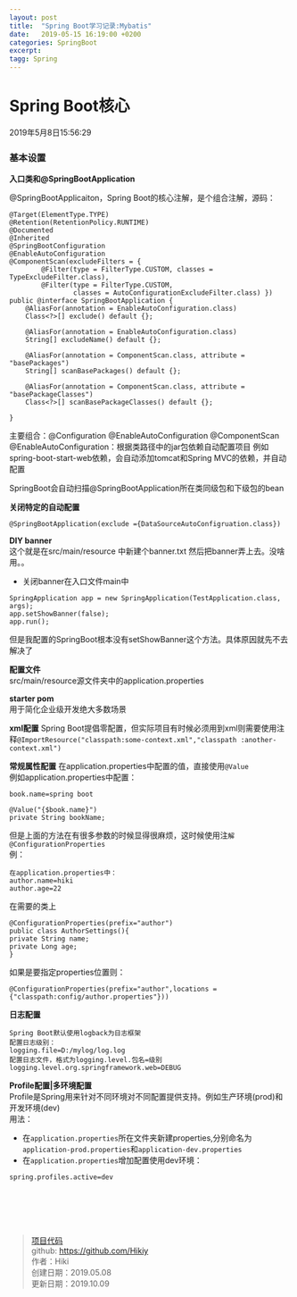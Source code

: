 ```yaml
---
layout: post
title:  "Spring Boot学习记录:Mybatis"
date:   2019-05-15 16:19:00 +0200
categories: SpringBoot
excerpt: 
tagg: Spring
---
```


# Spring Boot核心
2019年5月8日15:56:29

### 基本设置
**入口类和@SpringBootApplication**

@SpringBootApplicaiton，Spring Boot的核心注解，是个组合注解，源码：
```
@Target(ElementType.TYPE)
@Retention(RetentionPolicy.RUNTIME)
@Documented
@Inherited
@SpringBootConfiguration
@EnableAutoConfiguration
@ComponentScan(excludeFilters = {
		@Filter(type = FilterType.CUSTOM, classes = TypeExcludeFilter.class),
		@Filter(type = FilterType.CUSTOM,
				classes = AutoConfigurationExcludeFilter.class) })
public @interface SpringBootApplication {
	@AliasFor(annotation = EnableAutoConfiguration.class)
	Class<?>[] exclude() default {};

	@AliasFor(annotation = EnableAutoConfiguration.class)
	String[] excludeName() default {};

	@AliasFor(annotation = ComponentScan.class, attribute = "basePackages")
	String[] scanBasePackages() default {};

	@AliasFor(annotation = ComponentScan.class, attribute = "basePackageClasses")
	Class<?>[] scanBasePackageClasses() default {};

}
```
主要组合：@Configuration @EnableAutoConfiguration @ComponentScan
@EnableAutoConfiguration：根据类路径中的jar包依赖自动配置项目
例如spring-boot-start-web依赖，会自动添加tomcat和Spring MVC的依赖，并自动配置

SpringBoot会自动扫描@SpringBootApplication所在类同级包和下级包的bean

**关闭特定的自动配置**
```
@SpringBootApplication(exclude ={DataSourceAutoConfigruation.class})
```
**DIY banner**   
这个就是在src/main/resource 中新建个banner.txt 然后把banner弄上去。没啥用。。

- 关闭banner在入口文件main中
```
SpringApplication app = new SpringApplication(TestApplication.class, args);
app.setShowBanner(false);
app.run();
```
但是我配置的SpringBoot根本没有setShowBanner这个方法。具体原因就先不去解决了

**配置文件**  
src/main/resource源文件夹中的application.properties

**starter pom**  
用于简化企业级开发绝大多数场景

**xml配置**
Spring Boot提倡零配置，但实际项目有时候必须用到xml则需要使用注释`@ImportResource("classpath:some-context.xml","classpath	:another-context.xml")`

**常规属性配置**
在application.properties中配置的值，直接使用`@Value`  
例如application.properties中配置：
```
book.name=spring boot

@Value("{$book.name}")
private String bookName;
```
但是上面的方法在有很多参数的时候显得很麻烦，这时候使用注`解@ConfigurationProperties`  
例：  
```
在application.properties中：
author.name=hiki
author.age=22
```
在需要的类上
```
@ConfigurationProperties(prefix="author")
public class AuthorSettings(){
private String name;
private Long age;
}
```
如果是要指定properties位置则：
```
@ConfigurationProperties(prefix="author",locations = {"classpath:config/author.properties"}))
```
**日志配置**
```
Spring Boot默认使用logback为日志框架
配置日志级别：
logging.file=D:/mylog/log.log
配置日志文件，格式为logging.level.包名=级别
logging.level.org.springframework.web=DEBUG

```
**Profile配置|多环境配置**  
Profile是Spring用来针对不同环境对不同配置提供支持。例如生产环境(prod)和开发环境(dev)  
用法：  
- 在`application.properties`所在文件夹新建properties,分别命名为`application-prod.properties`和`application-dev.properties`
- 在`application.properties`增加配置使用dev环境：
```
spring.profiles.active=dev
```

<br /><br /><br /><br />
> [项目代码](https://github.com/Hikiy/SpringBootLearn)  
> github: https://github.com/Hikiy  
> 作者：Hiki  
> 创建日期：2019.05.08  
> 更新日期：2019.10.09
